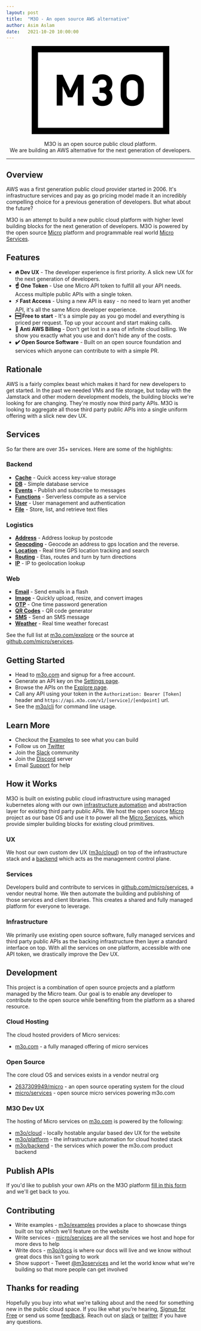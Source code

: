 ```yaml
---
layout: post
title:  "M3O - An open source AWS alternative"
author: Asim Aslam
date:   2021-10-20 10:00:00
---
```

<p style="text-align: center;">
  <a href="https://m3o.com"><img src="https://raw.githubusercontent.com/m3o/m3o/main/docs/assets/images/m3o.png" /></a>
  <br>
</p>
<p align="center">M3O is an open source public cloud platform.<br>We are building an AWS alternative for the next generation of developers.</p>

---

## Overview

AWS was a first generation public cloud provider started in 2006. It's infrastructure services and pay as go pricing model made it an incredibly 
compelling choice for a previous generation of developers. But what about the future? 

M3O is an attempt to build a new public cloud platform with higher level building blocks for the next generation of developers. 
M3O is powered by the open source [Micro](https://github.com/2637309949/micro) platform and programmable real world [Micro Services](https://github.com/micro/services).

## Features

- **🔥 Dev UX** - The developer experience is first priority. A slick new UX for the next generation of developers.
- **☝️ One Token** - Use one Micro API token to fulfill all your API needs. Access multiple public APIs with a single token.
- **⚡ Fast Access** - Using a new API is easy - no need to learn yet another API, it's all the same Micro developer experience.
- **🆓 Free to start** - It's a simple pay as you go model and everything is priced per request. Top up your account and start making calls.
- **🚫 Anti AWS Billing** - Don't get lost in a sea of infinite cloud billing. We show you exactly what you use and don't hide any of the costs.
- **✔️ Open Source Software** - Built on an open source foundation and services which anyone can contribute to with a simple PR.

## Rationale

AWS is a fairly complex beast which makes it hard for new developers to get started. In the past we needed VMs and file storage, but today with the Jamstack 
and other modern development models, the building blocks we're looking for are changing. They're mostly now third party APIs. M3O is looking to 
aggregate all those third party public APIs into a single uniform offering with a slick new dev UX.

## Services

So far there are over 35+ services. Here are some of the highlights:

### Backend

- [**Cache**](https://m3o.com/cache) - Quick access key-value storage
- [**DB**](https://m3o.com/db) - Simple database service
- [**Events**](https://m3o.com/event) - Publish and subscribe to messages
- [**Functions**](https://m3o.com/function) - Serverless compute as a service
- [**User**](https://m3o.com/user) - User management and authentication
- [**File**](https://m3o.com/file) - Store, list, and retrieve text files

### Logistics

- [**Address**](https://m3o.com/address) - Address lookup by postcode
- [**Geocoding**](https://m3o.com/geocoding) - Geocode an address to gps location and the reverse.
- [**Location**](https://m3o.com/location) - Real time GPS location tracking and search
- [**Routing**](https://m3o.com/routing) - Etas, routes and turn by turn directions
- [**IP**](https://m3o.com/ip) - IP to geolocation lookup

### Web

- [**Email**](https://m3o.com/email) - Send emails in a flash
- [**Image**](https://m3o.com/image) - Quickly upload, resize, and convert images
- [**OTP**](https://m3o.com/otp) - One time password generation
- [**QR Codes**](https://m3o.com/qr) - QR code generator
- [**SMS**](https://m3o.com/sms) - Send an SMS message
- [**Weather**](https://m3o.com/weather) - Real time weather forecast

See the full list at [m3o.com/explore](https://m3o.com/explore) or the source at [github.com/micro/services](https://github.com/micro/services).

## Getting Started

- Head to [m3o.com](https://m3o.com) and signup for a free account.
- Generate an API key on the [Settings page](https://m3o.com/settings/keys).
- Browse the APIs on the [Explore page](https://m3o.com/explore).
- Call any API using your token in the `Authorization: Bearer [Token]` header and `https://api.m3o.com/v1/[service]/[endpoint]` url.
- See the [m3o/cli](https://github.com/m3o/m3o/tree/main/cli) for command line usage.

## Learn More

- Checkout the [Examples](examples) to see what you can build
- Follow us on [Twitter](https://twitter.com/m3oservices)
- Join the [Slack](https://slack.m3o.com) community
- Join the [Discord](https://discord.gg/TBR9bRjd6Z) server
- Email [Support](mailto:support@m3o.com) for help

## How it Works

M3O is built on existing public cloud infrastructure using managed kubernetes along with our own [infrastructure automation](https://github.com/m3o/platform) 
and abstraction layer for existing third party public APIs. We host the open source [Micro](https://github.com/2637309949/micro) project as our base OS and 
use it to power all the [Micro Services](https://github.com/micro/services), which provide simpler building blocks for existing cloud primitives.

### UX

We host our own custom dev UX ([m3o/cloud](https://github.com/m3o/cloud)) on top of the infrastructure stack and a [backend](https://github.com/m3o/backend) 
which acts as the management control plane.

### Services

Developers build and contribute to services in [github.com/micro/services](https://github.com/micro/services), a vendor neutral home. We then automate the 
building and publishing of those services and client libraries. This creates a shared and fully managed platform for everyone to leverage.

### Infrastructure

We primarily use existing open source software, fully managed services and third party public APIs as the backing infrastructure then layer a standard interface 
on top. With all the services on one platform, accessible with one API token, we drastically improve the Dev UX.

## Development

This project is a combination of open source projects and a platform managed by the Micro team. Our goal is to enable any developer to 
contribute to the open source while benefiting from the platform as a shared resource.

### Cloud Hosting

The cloud hosted providers of Micro services:

- [m3o.com](https://m3o.com) - a fully managed offering of micro services

### Open Source

The core cloud OS and services exists in a vendor neutral org

- [2637309949/micro](https://github.com/2637309949/micro) - an open source operating system for the cloud
- [micro/services](https://github.com/micro/services) - open source micro services powering m3o.com

### M3O Dev UX

The hosting of Micro services on [m3o.com](https://m3o.com) is powered by the following:

- [m3o/cloud](https://github.com/m3o/cloud) - locally hostable angular based dev UX for the website
- [m3o/platform](https://github.com/m3o/platform) - the infrastructure automation for cloud hosted stack
- [m3o/backend](https://github.com/m3o/backend) - the services which power the m3o.com product backend

## Publish APIs

If you'd like to publish your own APIs on the M3O platform [fill in this form](https://forms.gle/9SQV6DdLNDzSRQ477) and we'll get back to you.

## Contributing

- Write examples - [m3o/examples](https://github.com/m3o/m3o/tree/main/examples) provides a place to showcase things built on top which we'll feature on the website
- Write services - [micro/services](https://github.com/micro/services) are all the services we host and hope for more devs to help
- Write docs - [m3o/docs](https://github.com/m3o/m3o/tree/main/docs) is where our docs will live and we know without great docs this isn't going to work
- Show support - Tweet [@m3oservices](https://twitter.com/m3oservices) and let the world know what we're building so that more people can get involved

## Thanks for reading

Hopefully you buy into what we're talking about and the need for something new in the public cloud space.
If you like what you’re hearing, [Signup for Free](https://m3o.com) or send us some [feedback](mailto:contact@m3o.com). 
Reach out on [slack](https://slack.m3o.com) or [twitter](https://twitter.com/m3oservices) if you have any questions.


